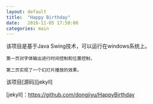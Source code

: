 ```yaml
---
layout: default
title:  "Happy Birthday"
date:   2016-11-05 17:50:00
categories: main
---
```



该项目是基于Java Swing技术，可以运行在windows系统上。

    第一页对字体输出进行时间控制和位置控制，

    第二页实现了一个幻灯片播放的效果。

该项目[源码][jekyll]

[jekyll]：https://github.com/dongjiyu/HappyBirthday
